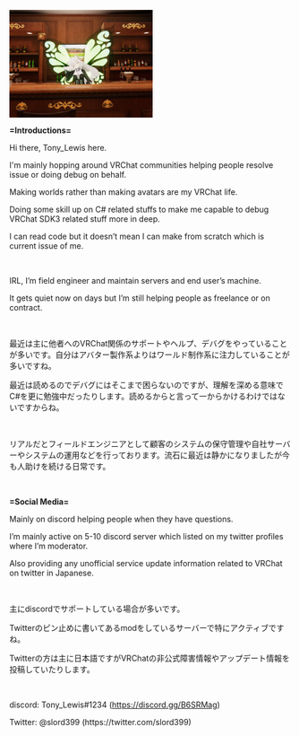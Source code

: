 <!--
**slord399/slord399** is a ✨ _special_ ✨ repository because its `README.md` (this file) appears on your GitHub profile.

Here are some ideas to get you started:

- 🔭 I’m currently working on ...
- 🌱 I’m currently learning ...
- 👯 I’m looking to collaborate on ...
- 🤔 I’m looking for help with ...
- 💬 Ask me about ...
- 📫 How to reach me: ...
- 😄 Pronouns: ...
- ⚡ Fun fact: ...
-->

<p><img style="display: block; center: auto; margin-right: auto;" src="https://github.com/slord399/slord399/blob/main/profile.png"" /></p>
<p><strong>=Introductions=</strong></p>
<p>Hi there, Tony_Lewis here.</p>
<p>I'm mainly hopping around VRChat communities&nbsp;helping people resolve issue or doing debug on behalf.</p>
<p>Making worlds rather than making avatars are my VRChat life.</p>
<p>Doing some skill up on C# related stuffs to make me capable to debug VRChat SDK3 related stuff more in deep.</p>
<p>I can read code but it doesn&rsquo;t mean I can make from scratch which is current issue of me.</p>
<p>&nbsp;</p>
<p>IRL, I&rsquo;m field engineer and maintain servers and end user&rsquo;s machine.</p>
<p>It gets quiet now on days but I&rsquo;m still helping people as freelance or on contract.</p>
<p>&nbsp;</p>
<p>最近は主に他者へのVRChat関係のサポートやヘルプ、デバグをやっていることが多いです。自分はアバター製作系よりはワールド制作系に注力していることが多いですね。</p>
<p>最近は読めるのでデバグにはそこまで困らないのですが、理解を深める意味でC#を更に勉強中だったりします。読めるからと言って一からかけるわけではないですからね。</p>
<p>&nbsp;</p>
<p>リアルだとフィールドエンジニアとして顧客のシステムの保守管理や自社サーバーやシステムの運用などを行っております。流石に最近は静かになりましたが今も人助けを続ける日常です。</p>
<p>&nbsp;</p>
<p><strong>=Social Media=</strong></p>
<p>Mainly on discord helping people when they have questions.</p>
<p>I&rsquo;m mainly active on 5-10 discord server which listed on my twitter profiles where I&rsquo;m moderator.</p>
<p>Also providing any unofficial service update information related to VRChat on twitter in Japanese.</p>
<p>&nbsp;</p>
<p>主にdiscordでサポートしている場合が多いです。</p>
<p>Twitterのピン止めに書いてあるmodをしているサーバーで特にアクティブですね。</p>
<p>Twitterの方は主に日本語ですがVRChatの非公式障害情報やアップデート情報を投稿していたりします。</p>
<p>&nbsp;</p>
<p>discord: Tony_Lewis#1234 (<a class="anchor-3Z-8Bb anchorUnderlineOnHover-2ESHQB" tabindex="0" title="https://discord.gg/B6SRMag" role="button" href="https://discord.gg/B6SRMag" target="_blank" rel="noreferrer noopener">https://discord.gg/B6SRMag</a>)</p>
<p>Twitter: @slord399 (https://twitter.com/slord399)</p>
